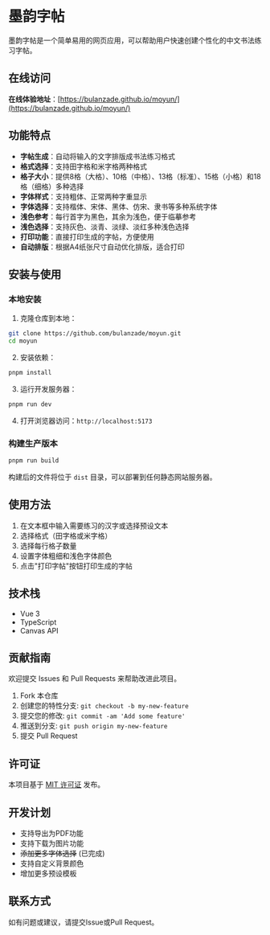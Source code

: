# 墨韵字帖

墨韵字帖是一个简单易用的网页应用，可以帮助用户快速创建个性化的中文书法练习字帖。

## 在线访问

**在线体验地址**：[https://bulanzade.github.io/moyun/](https://bulanzade.github.io/moyun/)

## 功能特点

- **字帖生成**：自动将输入的文字排版成书法练习格式
- **格式选择**：支持田字格和米字格两种格式
- **格子大小**：提供8格（大格）、10格（中格）、13格（标准）、15格（小格）和18格（细格）多种选择
- **字体样式**：支持粗体、正常两种字重显示
- **字体选择**：支持楷体、宋体、黑体、仿宋、隶书等多种系统字体
- **浅色参考**：每行首字为黑色，其余为浅色，便于临摹参考
- **浅色选择**：支持灰色、淡青、淡绿、淡红多种浅色选择
- **打印功能**：直接打印生成的字帖，方便使用
- **自动排版**：根据A4纸张尺寸自动优化排版，适合打印

## 安装与使用

### 本地安装

1. 克隆仓库到本地：
```bash
git clone https://github.com/bulanzade/moyun.git
cd moyun
```

2. 安装依赖：
```bash
pnpm install
```

3. 运行开发服务器：
```bash
pnpm run dev
```

4. 打开浏览器访问：`http://localhost:5173`

### 构建生产版本

```bash
pnpm run build
```

构建后的文件将位于 `dist` 目录，可以部署到任何静态网站服务器。

## 使用方法

1. 在文本框中输入需要练习的汉字或选择预设文本
2. 选择格式（田字格或米字格）
3. 选择每行格子数量
4. 设置字体粗细和浅色字体颜色
5. 点击"打印字帖"按钮打印生成的字帖

## 技术栈

- Vue 3
- TypeScript
- Canvas API

## 贡献指南

欢迎提交 Issues 和 Pull Requests 来帮助改进此项目。

1. Fork 本仓库
2. 创建您的特性分支: `git checkout -b my-new-feature`
3. 提交您的修改: `git commit -am 'Add some feature'`
4. 推送到分支: `git push origin my-new-feature`
5. 提交 Pull Request

## 许可证

本项目基于 [MIT 许可证](LICENSE) 发布。

## 开发计划

- 支持导出为PDF功能
- 支持下载为图片功能
- ~~添加更多字体选择~~ (已完成)
- 支持自定义背景颜色
- 增加更多预设模板

## 联系方式

如有问题或建议，请提交Issue或Pull Request。
